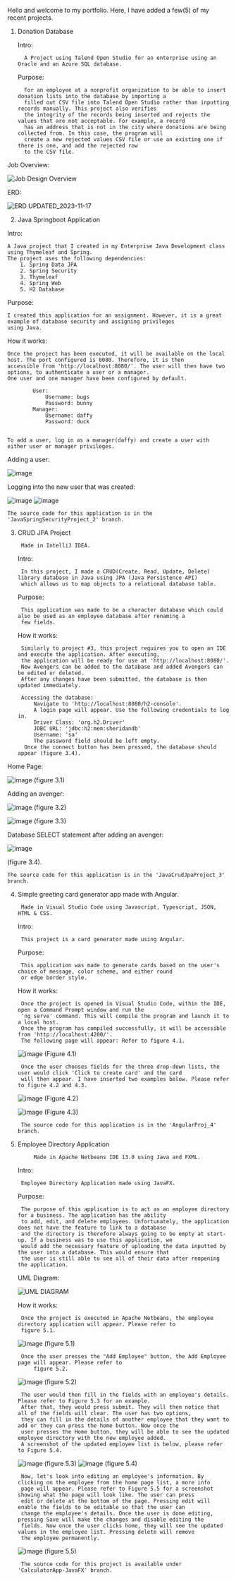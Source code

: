 Hello and welcome to my portfolio. Here, I have added a few(5) of my recent projects. 
  1.  Donation Database


		Intro:

      		A Project using Talend Open Studio for an enterprise using an Oracle and an Azure SQL database. 
      	Purpose:

     		For an employee at a nonprofit organization to be able to insert donation lists into the database by importing a
      		filled out CSV file into Talend Open Studio rather than inputting records manually. This project also verifies
      		the integrity of the records being inserted and rejects the values that are not acceptable. For example, a record
      		has an address that is not in the city where donations are being collected from. In this case, the program will
      		create a new rejected values CSV file or use an existing one if there is one, and add the rejected row
      		to the CSV file.
Job Overview: 
	
 ![Job Design Overview](https://github.com/amaansheikhh/Portfolio/assets/98118572/053c9c09-508c-497c-a94a-cf3585e38763)


ERD:
	
 ![ERD UPDATED_2023-11-17](https://github.com/amaansheikhh/Portfolio/assets/98118572/65934335-dd4d-4025-ba2c-f0cfd9c102fe)

2. Java Springboot Application

Intro: 

	A Java project that I created in my Enterprise Java Development class using Thymeleaf and Spring. 
 	The project uses the following dependencies: 
 		1. Spring Data JPA
  		2. Spring Security
   		3. Thymeleaf
    	4. Spring Web
     	5. H2 Database
Purpose: 

	I created this application for an assignment. However, it is a great example of database security and assigning privileges 
 	using Java. 

How it works: 

	Once the project has been executed, it will be available on the local host. The port configured is 8080. Therefore, it is then 
 	accessible from 'http://localhost:8080/'. The user will then have two options, to authenticate a user or a manager. 
  	One user and one manager have been configured by default.
  		
    		User: 
   				Username: bugs
     			Password: bunny
       		Manager: 
       			Username: daffy
				Password: duck
    
	
  	To add a user, log in as a manager(daffy) and create a user with either user or manager privileges.
   Adding a user: 
   
   ![image](https://github.com/amaansheikhh/Portfolio/assets/98118572/93ac4b9b-fad5-4811-a8d3-0f48648f7f4c)

   Logging into the new user that was created: 
   	
![image](https://github.com/amaansheikhh/Portfolio/assets/98118572/cbbbd7ec-2ac5-45c1-bd47-7a01bd61cb87)
![image](https://github.com/amaansheikhh/Portfolio/assets/98118572/248a2440-5451-4303-ae4c-c28403fbb4eb)

  	The source code for this application is in the 'JavaSpringSecurityProject_2' branch. 
  
   
3. CRUD JPA Project

   		Made in IntelliJ IDEA.

	Intro:
	

		In this project, I made a CRUD(Create, Read, Update, Delete) library database in Java using JPA (Java Persistence API)
		which allows us to map objects to a relational database table.
	
 	Purpose:

		This application was made to be a character database which could also be used as an employee database after renaming a
		few fields.    
  		
	How it works:

		Similarly to project #3, this project requires you to open an IDE and execute the application. After executing,
		the application will be ready for use at 'http://localhost:8080/'.
		New Avengers can be added to the database and added Avengers can be edited or deleted.
		After any changes have been submitted, the database is then updated immediately.

		Accessing the database: 
			Navigate to 'http://localhost:8080/h2-console'.
   			A login page will appear. Use the following credentials to log in. 
			Driver Class: 'org.h2.Driver'
   			JDBC URL: 'jdbc:h2:mem:sheridandb'
			Username: 'sa'
   			The password field should be left empty.
   		 Once the connect button has been pressed, the database should appear (figure 3.4).   

Home Page: 

![image](https://github.com/amaansheikhh/Portfolio/assets/98118572/e2d39dfe-e2b4-4aaf-8e73-6ee37a8338c2) (figure 3.1)

Adding an avenger: 

![image](https://github.com/amaansheikhh/Portfolio/assets/98118572/7cb0d051-a387-4437-9549-7b70527dbf9a) 
(figure 3.2) 

![image](https://github.com/amaansheikhh/Portfolio/assets/98118572/b5f75e51-1dce-479b-880b-852eee2fc948) 
(figure 3.3)

Database SELECT statement after adding an avenger: 

![image](https://github.com/amaansheikhh/Portfolio/assets/98118572/68ba5bd8-256a-4355-abcb-3890858e03f9)

(figure 3.4).

	The source code for this application is in the 'JavaCrudJpaProject_3' branch. 

4. Simple greeting card generator app made with Angular.

    	Made in Visual Studio Code using Javascript, Typescript, JSON, HTML & CSS.

 	Intro:

		This project is a card generator made using Angular.
	Purpose:

  		This application was made to generate cards based on the user's choice of message, color scheme, and either round
		or edge border style.

	How it works:

		Once the project is opened in Visual Studio Code, within the IDE, open a Command Prompt window and run the
		'ng serve' command. This will compile the program and launch it to a local host.
		Once the program has compiled successfully, it will be accessible from 'http://localhost:4200/'.
		The following page will appear: Refer to figure 4.1.

 	![image](https://github.com/amaansheikhh/Portfolio/assets/98118572/28fb3bc0-eb61-474f-975f-46602ea11d90)
	(Figure 4.1)

		Once the user chooses fields for the three drop-down lists, the user would click 'Click to create card' and the card
		will then appear. I have inserted two examples below. Please refer to figure 4.2 and 4.3.

	![image](https://github.com/amaansheikhh/Portfolio/assets/98118572/784eeaf0-0e2a-4b3e-9e6d-6fbe657d8c12)
	(Figure 4.2)

	![image](https://github.com/amaansheikhh/Portfolio/assets/98118572/898de581-c392-4a61-9e24-4a5a75f6d833)
	(Figure 4.3)

  		The source code for this application is in the 'AngularProj_4' branch. 

	
 
5. Employee Directory Application

    		Made in Apache Netbeans IDE 13.0 using Java and FXML.

 	Intro:

		Employee Directory Application made using JavaFX.

	Purpose:

		The purpose of this application is to act as an employee directory for a business. The application has the ability
		to add, edit, and delete employees. Unfortunately, the application does not have the feature to link to a database
		and the directory is therefore always going to be empty at start-up. If a business was to use this application, we
		would add the necessary feature of uploading the data inputted by the user into a database. This would ensure that
		the user is still able to see all of their data after reopening the application.

	UML Diagram:

	![UML DIAGRAM](https://github.com/amaansheikhh/Portfolio/assets/98118572/95d6b76e-7c50-4591-947c-ce335868443f)


	How it works:

		Once the project is executed in Apache Netbeans, the employee directory application will appear. Please refer to
  		figure 5.1. 
    
  	![image](https://github.com/amaansheikhh/Portfolio/assets/98118572/6fbbbd19-b102-4ff3-acc9-7de8789ea187)
  	(figure 5.1)
		
  		Once the user presses the "Add Employee" button, the Add Employee page will appear. Please refer to
    		figure 5.2. 
  	
  	![image](https://github.com/amaansheikhh/Portfolio/assets/98118572/b0777a0d-35ca-48c0-b97c-9f786af2b735)
  	(figure 5.2)


   		The user would then fill in the fields with an employee's details. Please refer to Figure 5.3 for an example.
   		After that, they would press submit. They will then notice that all of the fields will clear. The user has two options,
   		they can fill in the details of another employee that they want to add or they can press the home button. Now once the
   		user presses the Home button, they will be able to see the updated employee directory with the new employee added.
   		A screenshot of the updated employee list is below, please refer to Figure 5.4.
   		 
   	![image](https://github.com/amaansheikhh/Portfolio/assets/98118572/1324b827-a81c-417b-8141-99e35657858f)
   	(figure 5.3)
   	![image](https://github.com/amaansheikhh/Portfolio/assets/98118572/9a0b554b-00e2-4b00-b820-8217bdffe110)
   	                                                                                              (figure 5.4)

   		Now, let's look into editing an employee's information. By clicking on the employee from the home page list, a more info
   		page will appear. Please refer to Figure 5.5 for a screenshot showing what the page will look like. The user can press
   		edit or delete at the bottom of the page. Pressing edit will enable the fields to be editable so that the user can
   		change the employee's details. Once the user is done editing, pressing Save will make the changes and disable editing the
   		fields. Now once the user clicks home, they will see the updated values in the employee list. Pressing delete will remove
   		the employee permanently. 

   	![image](https://github.com/amaansheikhh/Portfolio/assets/98118572/9015f0c5-5563-4900-90d1-b40d1de10f01)
   	(figure 5.5)

		The source code for this project is available under 'CalculatorApp-JavaFX' branch.  
